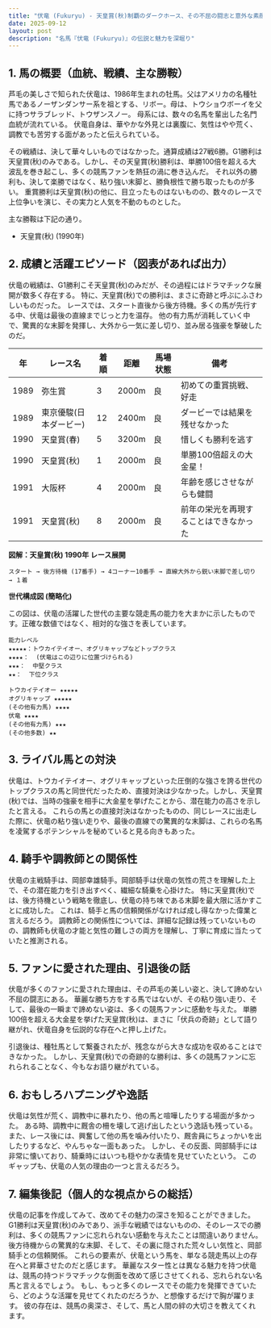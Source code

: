 ```yaml
---
title: "伏竜 (Fukuryu) - 天皇賞(秋)制覇のダークホース、その不屈の闘志と意外な素顔"
date: 2025-09-12
layout: post
description: "名馬『伏竜 (Fukuryu)』の伝説と魅力を深堀り"
---
```


## 1. 馬の概要（血統、戦績、主な勝鞍）

芦毛の美しさで知られた伏竜は、1986年生まれの牡馬。父はアメリカの名種牡馬であるノーザンダンサー系を祖とする、リボー。母は、トウショウボーイを父に持つサラブレッド、トウザンスノー。  母系には、数々の名馬を輩出した名門血統が流れている。  伏竜自身は、華やかな外見とは裏腹に、気性はやや荒く、調教でも苦労する面があったと伝えられている。

その戦績は、決して華々しいものではなかった。通算成績は27戦6勝。G1勝利は天皇賞(秋)のみである。しかし、その天皇賞(秋)勝利は、単勝100倍を超える大波乱を巻き起こし、多くの競馬ファンを熱狂の渦に巻き込んだ。  それ以外の勝利も、決して楽勝ではなく、粘り強い末脚と、勝負根性で勝ち取ったものが多い。  重賞勝利は天皇賞(秋)の他に、目立ったものはないものの、数々のレースで上位争いを演じ、その実力と人気を不動のものとした。

主な勝鞍は下記の通り。

* 天皇賞(秋) (1990年)


## 2. 成績と活躍エピソード（図表があれば出力）

伏竜の戦績は、G1勝利こそ天皇賞(秋)のみだが、その過程にはドラマチックな展開が数多く存在する。  特に、天皇賞(秋)での勝利は、まさに奇跡と呼ぶにふさわしいものだった。  レースでは、スタート直後から後方待機。多くの馬が先行する中、伏竜は最後の直線までじっと力を温存。  他の有力馬が消耗していく中で、驚異的な末脚を発揮し、大外から一気に差し切り、並み居る強豪を撃破したのだ。

| 年 | レース名          | 着順 | 距離 | 馬場状態 | 備考                               |
|---|-------------------|-------|-------|-----------|------------------------------------|
| 1989 | 弥生賞             | 3     | 2000m | 良         | 初めての重賞挑戦、好走                               |
| 1989 | 東京優駿(日本ダービー) | 12    | 2400m | 良         | ダービーでは結果を残せなかった                        |
| 1990 | 天皇賞(春)         | 5     | 3200m | 良         | 惜しくも勝利を逃す                               |
| 1990 | 天皇賞(秋)         | 1     | 2000m | 良         | 単勝100倍超えの大金星！                             |
| 1991 | 大阪杯             | 4     | 2000m | 良         | 年齢を感じさせながらも健闘                         |
| 1991 | 天皇賞(秋)         | 8     | 2000m | 良         | 前年の栄光を再現することはできなかった                |


**図解：天皇賞(秋) 1990年 レース展開**

```
スタート → 後方待機 (17番手) → 4コーナー10番手 → 直線大外から鋭い末脚で差し切り → １着
```

**世代構成図 (簡略化)**

この図は、伏竜の活躍した世代の主要な競走馬の能力を大まかに示したものです。正確な数値ではなく、相対的な強さを表しています。

```
能力レベル
★★★★★：トウカイテイオー、オグリキャップなどトップクラス
★★★★：  (伏竜はこの辺りに位置づけられる)
★★★：  中堅クラス
★★：  下位クラス

トウカイテイオー ★★★★★
オグリキャップ ★★★★★
(その他有力馬) ★★★★
伏竜 ★★★★
(その他有力馬) ★★★
(その他多数) ★★
```


## 3. ライバル馬との対決

伏竜は、トウカイテイオー、オグリキャップといった圧倒的な強さを誇る世代のトップクラスの馬と同世代だったため、直接対決は少なかった。しかし、天皇賞(秋)では、当時の強豪を相手に大金星を挙げたことから、潜在能力の高さを示したと言える。  これらの馬との直接対決はなかったものの、同じレースに出走した際に、伏竜の粘り強い走りや、最後の直線での驚異的な末脚は、これらの名馬を凌駕するポテンシャルを秘めていると見る向きもあった。


## 4. 騎手や調教師との関係性

伏竜の主戦騎手は、岡部幸雄騎手。岡部騎手は伏竜の気性の荒さを理解した上で、その潜在能力を引き出すべく、繊細な騎乗を心掛けた。  特に天皇賞(秋)では、後方待機という戦略を徹底し、伏竜の持ち味である末脚を最大限に活かすことに成功した。  これは、騎手と馬の信頼関係がなければ成し得なかった偉業と言えるだろう。  調教師との関係性については、詳細な記録は残っていないものの、調教師も伏竜の才能と気性の難しさの両方を理解し、丁寧に育成に当たっていたと推測される。


## 5. ファンに愛された理由、引退後の話

伏竜が多くのファンに愛された理由は、その芦毛の美しい姿と、決して諦めない不屈の闘志にある。  華麗な勝ち方をする馬ではないが、その粘り強い走り、そして、最後の一瞬まで諦めない姿は、多くの競馬ファンに感動を与えた。  単勝100倍を超える大金星を挙げた天皇賞(秋)は、まさに「伏兵の奇跡」として語り継がれ、伏竜自身を伝説的な存在へと押し上げた。

引退後は、種牡馬として繋養されたが、残念ながら大きな成功を収めることはできなかった。  しかし、天皇賞(秋)での奇跡的な勝利は、多くの競馬ファンに忘れられることなく、今もなお語り継がれている。


## 6. おもしろハプニングや逸話

伏竜は気性が荒く、調教中に暴れたり、他の馬と喧嘩したりする場面が多かった。  ある時、調教中に厩舎の柵を壊して逃げ出したという逸話も残っている。  また、レース後には、興奮して他の馬を噛み付いたり、厩舎員にちょっかいを出したりするなど、やんちゃな一面もあった。  しかし、その反面、岡部騎手には非常に懐いており、騎乗時にはいつも穏やかな表情を見せていたという。  このギャップも、伏竜の人気の理由の一つと言えるだろう。


## 7. 編集後記（個人的な視点からの総括）

伏竜の記事を作成してみて、改めてその魅力の深さを知ることができました。 G1勝利は天皇賞(秋)のみであり、派手な戦績ではないものの、そのレースでの勝利は、多くの競馬ファンに忘れられない感動を与えたことは間違いありません。  後方待機からの驚異的な末脚、そして、その裏に隠された荒々しい気性と、岡部騎手との信頼関係。  これらの要素が、伏竜という馬を、単なる競走馬以上の存在へと昇華させたのだと感じます。  華麗なスター性とは異なる魅力を持つ伏竜は、競馬の持つドラマチックな側面を改めて感じさせてくれる、忘れられない名馬と言えるでしょう。  もし、もっと多くのレースでその能力を発揮できていたら、どのような活躍を見せてくれたのだろうか、と想像するだけで胸が躍ります。  彼の存在は、競馬の奥深さ、そして、馬と人間の絆の大切さを教えてくれます。

